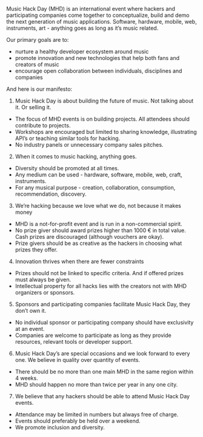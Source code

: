 Music Hack Day (MHD) is an international event where hackers and participating companies come together to conceptualize, build and demo the next generation of music applications. Software, hardware, mobile, web, instruments, art - anything goes as long as it’s music related.

Our primary goals are to:

 * nurture a healthy developer ecosystem around music
 * promote innovation and new technologies that help both fans and creators of music
 * encourage open collaboration between individuals, disciplines and companies

And here is our manifesto:

1. Music Hack Day is about building the future of music. Not talking about it. Or selling it.
 * The focus of MHD events is on building projects. All attendees should contribute to projects.
 * Workshops are encouraged but limited to sharing knowledge, illustrating API’s or teaching similar tools for hacking.
 * No industry panels or unnecessary company sales pitches.

2. When it comes to music hacking, anything goes.
 * Diversity should be promoted at all times.
 * Any medium can be used - hardware, software, mobile, web, craft, instruments.
 * For any musical purpose - creation, collaboration, consumption, recommendation, discovery.

3. We’re hacking because we love what we do, not because it makes money
 * MHD is a not-for-profit event and is run in a non-commercial spirit.
 * No prize giver should award prizes higher than 1000 € in total value. Cash prizes are discouraged (although vouchers are okay).
 * Prize givers should be as creative as the hackers in choosing what prizes they offer.

4. Innovation thrives when there are fewer constraints
 * Prizes should not be linked to specific criteria. And if offered prizes must always be given.
 * Intellectual property for all hacks lies with the creators not with MHD organizers or sponsors.

5. Sponsors and participating companies facilitate Music Hack Day, they don’t own it.
 * No individual sponsor or participating company should have exclusivity at an event.
 * Companies are welcome to participate as long as they provide resources, relevant tools or developer support.

6. Music Hack Day’s are special occasions and we look forward to every one.
We believe in quality over quantity of events.
 * There should be no more than one main MHD in the same region within 4 weeks.
 * MHD should happen no more than twice per year in any one city.

7. We believe that any hackers should be able to attend Music Hack Day events.
 * Attendance may be limited in numbers but always free of charge.
 * Events should preferably be held over a weekend.
 * We promote inclusion and diversity.
